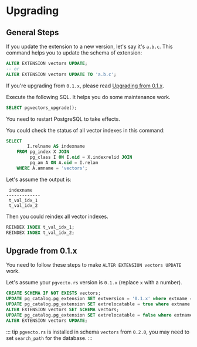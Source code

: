 # Upgrading

## General Steps

If you update the extension to a new version, let's say it's `a.b.c`. This command helps you to update the schema of extension:

```sql
ALTER EXTENSION vectors UPDATE;
-- or
ALTER EXTENSION vectors UPDATE TO 'a.b.c';
```

If you're upgrading from `0.1.x`, please read [Upgrading from 0.1.x](#upgrade-from-01x).

Execute the following SQL. It helps you do some maintenance work.

```sql
SELECT pgvectors_upgrade();
```

You need to restart PostgreSQL to take effects.

You could check the status of all vector indexes in this command:

```sql
SELECT
        I.relname AS indexname
    FROM pg_index X JOIN
         pg_class I ON I.oid = X.indexrelid JOIN
         pg_am A ON A.oid = I.relam
    WHERE A.amname = 'vectors';
```

Let's assume the output is:

```text
 indexname
-------------
 t_val_idx_1
 t_val_idx_2
```

Then you could reindex all vector indexes.

```sql
REINDEX INDEX t_val_idx_1;
REINDEX INDEX t_val_idx_2;
```

## Upgrade from 0.1.x

You need to follow these steps to make `ALTER EXTENSION vectors UPDATE` work.

Let's assume your `pgvecto.rs` version is `0.1.x` (replace `x` with a number).

```sql
CREATE SCHEMA IF NOT EXISTS vectors;
UPDATE pg_catalog.pg_extension SET extversion = '0.1.x' where extname = 'vectors';
UPDATE pg_catalog.pg_extension SET extrelocatable = true where extname = 'vectors';
ALTER EXTENSION vectors SET SCHEMA vectors;
UPDATE pg_catalog.pg_extension SET extrelocatable = false where extname = 'vectors';
ALTER EXTENSION vectors UPDATE;
```

::: tip
`pgvecto.rs` is installed in schema `vectors` from `0.2.0`, you may need to set `search_path` for the database.
:::